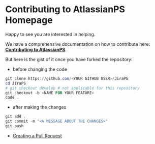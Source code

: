 # Contributing to AtlassianPS Homepage

Happy to see you are interested in helping.

We have a comprehensive documentation on how to contribute here: **[Contributing to AtlassianPS](https://atlassianps.org/docs/contributing/)**.

But here is the gist of it once you have forked the repository:

* before changing the code
```powershell
git clone https://github.com/<YOUR GITHUB USER>/JiraPS
cd JiraPS
# git checkout develop # not applicable for this repository
git checkout -b <NAME FOR YOUR FEATURE>
code .
```

* after making the changes
```powershell
git add .
git commit -m "<A MESSAGE ABOUT THE CHANGES>"
git push
```

* [Creating a Pull Request](https://help.github.com/articles/creating-a-pull-request/)
